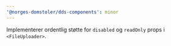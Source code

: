 ```yaml
---
'@norges-domstoler/dds-components': minor
---
```


Implementerer ordentlig støtte for `disabled` og `readOnly` props i `<FileUploader>`.
